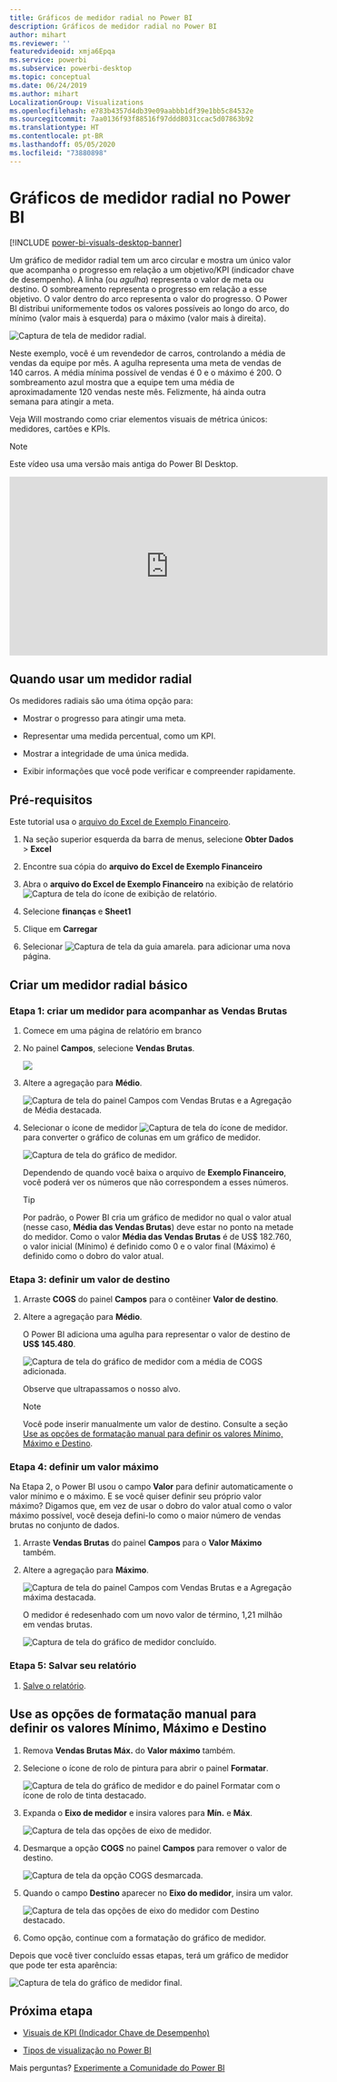 ```yaml
---
title: Gráficos de medidor radial no Power BI
description: Gráficos de medidor radial no Power BI
author: mihart
ms.reviewer: ''
featuredvideoid: xmja6Epqa
ms.service: powerbi
ms.subservice: powerbi-desktop
ms.topic: conceptual
ms.date: 06/24/2019
ms.author: mihart
LocalizationGroup: Visualizations
ms.openlocfilehash: e783b4357d4db39e09aabbb1df39e1bb5c84532e
ms.sourcegitcommit: 7aa0136f93f88516f97ddd8031ccac5d07863b92
ms.translationtype: HT
ms.contentlocale: pt-BR
ms.lasthandoff: 05/05/2020
ms.locfileid: "73880898"
---
```

# <a name="radial-gauge-charts-in-power-bi"></a>Gráficos de medidor radial no Power BI

[!INCLUDE [power-bi-visuals-desktop-banner](../includes/power-bi-visuals-desktop-banner.md)]

Um gráfico de medidor radial tem um arco circular e mostra um único valor que acompanha o progresso em relação a um objetivo/KPI (indicador chave de desempenho). A linha (ou *agulha*) representa o valor de meta ou destino. O sombreamento representa o progresso em relação a esse objetivo. O valor dentro do arco representa o valor do progresso. O Power BI distribui uniformemente todos os valores possíveis ao longo do arco, do mínimo (valor mais à esquerda) para o máximo (valor mais à direita).

![Captura de tela de medidor radial.](media/power-bi-visualization-radial-gauge-charts/gauge-m.png)

Neste exemplo, você é um revendedor de carros, controlando a média de vendas da equipe por mês. A agulha representa uma meta de vendas de 140 carros. A média mínima possível de vendas é 0 e o máximo é 200.  O sombreamento azul mostra que a equipe tem uma média de aproximadamente 120 vendas neste mês. Felizmente, há ainda outra semana para atingir a meta.

Veja Will mostrando como criar elementos visuais de métrica únicos: medidores, cartões e KPIs.
   > [!NOTE]
   > Este vídeo usa uma versão mais antiga do Power BI Desktop.
   > 
   > 
<iframe width="560" height="315" src="https://www.youtube.com/embed/xmja6EpqaO0?list=PL1N57mwBHtN0JFoKSR0n-tBkUJHeMP2cP" frameborder="0" allowfullscreen></iframe>

## <a name="when-to-use-a-radial-gauge"></a>Quando usar um medidor radial

Os medidores radiais são uma ótima opção para:

* Mostrar o progresso para atingir uma meta.

* Representar uma medida percentual, como um KPI.

* Mostrar a integridade de uma única medida.

* Exibir informações que você pode verificar e compreender rapidamente.

## <a name="prerequisites"></a>Pré-requisitos

Este tutorial usa o [arquivo do Excel de Exemplo Financeiro](https://download.microsoft.com/download/9/6/D/96DDC2FF-2568-491D-AAFA-AFDD6F763AE3/Retail%20Analysis%20Sample%20PBIX.pbix).

1. Na seção superior esquerda da barra de menus, selecione **Obter Dados** > **Excel**
   
2. Encontre sua cópia do **arquivo do Excel de Exemplo Financeiro**

1. Abra o **arquivo do Excel de Exemplo Financeiro** na exibição de relatório ![Captura de tela do ícone de exibição de relatório](media/power-bi-visualization-kpi/power-bi-report-view.png).

1. Selecione **finanças** e **Sheet1**

1. Clique em **Carregar**

1. Selecionar ![Captura de tela da guia amarela.](media/power-bi-visualization-kpi/power-bi-yellow-tab.png) para adicionar uma nova página.



## <a name="create-a-basic-radial-gauge"></a>Criar um medidor radial básico

### <a name="step-1-create-a-gauge-to-track-gross-sales"></a>Etapa 1: criar um medidor para acompanhar as Vendas Brutas

1. Comece em uma página de relatório em branco

1. No painel **Campos**, selecione **Vendas Brutas**.

   ![](media/power-bi-visualization-radial-gauge-charts/grosssalesvalue-new.png)

1. Altere a agregação para **Médio**.

   ![Captura de tela do painel Campos com Vendas Brutas e a Agregação de Média destacada.](media/power-bi-visualization-radial-gauge-charts/changetoaverage-new.png)

1. Selecionar o ícone de medidor ![Captura de tela do ícone de medidor.](media/power-bi-visualization-radial-gauge-charts/gaugeicon-new.png) para converter o gráfico de colunas em um gráfico de medidor.

    ![Captura de tela do gráfico de medidor.](media/power-bi-visualization-radial-gauge-charts/gauge-no-target.png)

    Dependendo de quando você baixa o arquivo de **Exemplo Financeiro**, você poderá ver os números que não correspondem a esses números.

    > [!TIP]
    > Por padrão, o Power BI cria um gráfico de medidor no qual o valor atual (nesse caso, **Média das Vendas Brutas**) deve estar no ponto na metade do medidor. Como o valor **Média das Vendas Brutas** é de US$ 182.760, o valor inicial (Mínimo) é definido como 0 e o valor final (Máximo) é definido como o dobro do valor atual.

### <a name="step-3-set-a-target-value"></a>Etapa 3: definir um valor de destino

1. Arraste **COGS** do painel **Campos** para o contêiner **Valor de destino**.

1. Altere a agregação para **Médio**.

   O Power BI adiciona uma agulha para representar o valor de destino de **US$ 145.480**.

   ![Captura de tela do gráfico de medidor com a média de COGS adicionada.](media/power-bi-visualization-radial-gauge-charts/gaugeinprogress-new.png)

    Observe que ultrapassamos o nosso alvo.

   > [!NOTE]
   > Você pode inserir manualmente um valor de destino. Consulte a seção [Use as opções de formatação manual para definir os valores Mínimo, Máximo e Destino](#use-manual-format-options-to-set-minimum-maximum-and-target-values).

### <a name="step-4-set-a-maximum-value"></a>Etapa 4: definir um valor máximo

Na Etapa 2, o Power BI usou o campo **Valor** para definir automaticamente o valor mínimo e o máximo. E se você quiser definir seu próprio valor máximo? Digamos que, em vez de usar o dobro do valor atual como o valor máximo possível, você deseja defini-lo como o maior número de vendas brutas no conjunto de dados.

1. Arraste **Vendas Brutas** do painel **Campos** para o **Valor Máximo** também.

1. Altere a agregação para **Máximo**.

   ![Captura de tela do painel Campos com Vendas Brutas e a Agregação máxima destacada.](media/power-bi-visualization-radial-gauge-charts/setmaximum-new.png)

   O medidor é redesenhado com um novo valor de término, 1,21 milhão em vendas brutas.

   ![Captura de tela do gráfico de medidor concluído.](media/power-bi-visualization-radial-gauge-charts/power-bi-final-gauge.png)

### <a name="step-5-save-your-report"></a>Etapa 5: Salvar seu relatório

1. [Salve o relatório](../service-report-save.md).

## <a name="use-manual-format-options-to-set-minimum-maximum-and-target-values"></a>Use as opções de formatação manual para definir os valores Mínimo, Máximo e Destino

1. Remova **Vendas Brutas Máx.** do **Valor máximo** também.

1. Selecione o ícone de rolo de pintura para abrir o painel **Formatar**.

   ![Captura de tela do gráfico de medidor e do painel Formatar com o ícone de rolo de tinta destacado.](media/power-bi-visualization-radial-gauge-charts/power-bi-roller.png)

1. Expanda o **Eixo de medidor** e insira valores para **Mín.** e **Máx**.

    ![Captura de tela das opções de eixo de medidor.](media/power-bi-visualization-radial-gauge-charts/power-bi-gauge-axis.png)

1. Desmarque a opção **COGS** no painel **Campos** para remover o valor de destino.

    ![Captura de tela da opção COGS desmarcada.](media/power-bi-visualization-radial-gauge-charts/pbi-remove-target.png)

1. Quando o campo **Destino** aparecer no **Eixo do medidor**, insira um valor.

     ![Captura de tela das opções de eixo do medidor com Destino destacado.](media/power-bi-visualization-radial-gauge-charts/power-bi-gauge-target.png)

1. Como opção, continue com a formatação do gráfico de medidor.

Depois que você tiver concluído essas etapas, terá um gráfico de medidor que pode ter esta aparência:

![Captura de tela do gráfico de medidor final.](media/power-bi-visualization-radial-gauge-charts/power-bi-final.png)

## <a name="next-step"></a>Próxima etapa

* [Visuais de KPI (Indicador Chave de Desempenho)](power-bi-visualization-kpi.md)

* [Tipos de visualização no Power BI](power-bi-visualization-types-for-reports-and-q-and-a.md)

Mais perguntas? [Experimente a Comunidade do Power BI](https://community.powerbi.com/)
